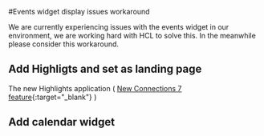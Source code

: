 #Events widget display issues workaround

We are currently experiencing issues with the events widget in our environment, we are working hard with HCL to solve this. In the meanwhile please consider this workaround.

## Add Highligts and set as landing page
The new Highlights application ( [New Connections 7 feature](https://docs.collab.cloud/admin/hc7/highlights/){:target="_blank"} )


## Add calendar widget